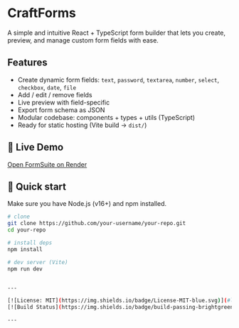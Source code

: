 # CraftForms
A simple and intuitive React + TypeScript form builder that lets you create, preview, and manage custom form fields with ease.

##  Features

- Create dynamic form fields: `text`, `password`, `textarea`, `number`, `select`, `checkbox`, `date`, `file`
- Add / edit / remove fields
- Live preview with field-specific
- Export form schema as JSON
- Modular codebase: components + types + utils (TypeScript)
- Ready for static hosting (Vite build → `dist/`)

## 🔗 Live Demo
[Open FormSuite on Render](https://craftforms.onrender.com)


## 🚀 Quick start

Make sure you have Node.js (v16+) and npm installed.

```bash
# clone
git clone https://github.com/your-username/your-repo.git
cd your-repo

# install deps
npm install

# dev server (Vite)
npm run dev


---

[![License: MIT](https://img.shields.io/badge/License-MIT-blue.svg)](#license)  
[![Build Status](https://img.shields.io/badge/build-passing-brightgreen.svg)](#)  

---
